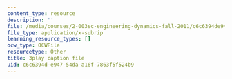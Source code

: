 ```yaml
---
content_type: resource
description: ''
file: /media/courses/2-003sc-engineering-dynamics-fall-2011/c6c6394de94754daa16f7863f5f524b9_63sIgMvBuEQ.vtt
file_type: application/x-subrip
learning_resource_types: []
ocw_type: OCWFile
resourcetype: Other
title: 3play caption file
uid: c6c6394d-e947-54da-a16f-7863f5f524b9
---
```


